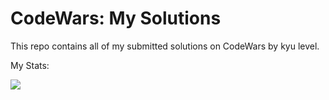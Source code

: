 # CodeWars: My Solutions

This repo contains all of my submitted solutions on CodeWars by kyu level.

My Stats:

<a href="https://www.codewars.com/users/leekli/"><img src="https://www.codewars.com/users/leekli/badges/large" /></a>
